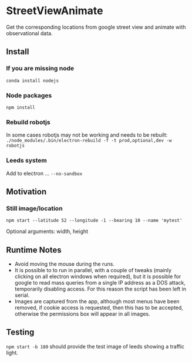 # StreetViewAnimate
Get the corresponding locations from google street view and animate with observational data. 


## Install 

### If you are missing node 
`conda install nodejs`


### Node packages
`npm install`

### Rebuild robotjs
In some cases robotjs may not be working and needs to be rebuilt:
`./node_modules/.bin/electron-rebuild -f -t prod,optional,dev -w robotjs`

### Leeds system 
Add to electron ... `--no-sandbox`

## Motivation 


### Still image/location
`npm start --latitude 52 --longitude -1 --bearing 10 --name 'mytest' `

Optional arguments: width, height 


## Runtime Notes
- Avoid moving the mouse during the runs.
- It is possible to to run in parallel, with a couple of tweaks (mainly clicking on all electron windows when required), but it is possible for google to read mass queries from a single IP address as a DOS attack, temporarily disabling access. For this reason the script has been left in serial. 
- Images are captured from the app, although most menus have been removed, if cookie access is requested, then this has to be accepted, otherwise the permissions box will appear in all images. 


## Testing
`npm start -b 180` should provide the test image of leeds showing a traffic light. 
